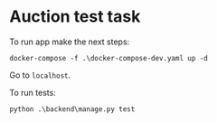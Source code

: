 # Auction test task

To run app make the next steps:
```
docker-compose -f .\docker-compose-dev.yaml up -d
```
Go to `localhost`.

To run tests:

```
python .\backend\manage.py test
```

